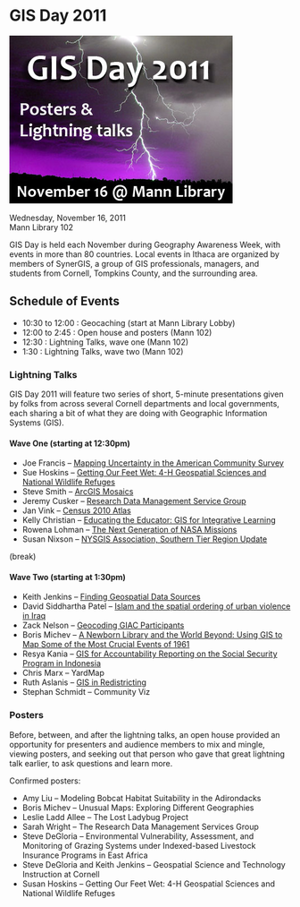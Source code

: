 # GIS Day 2011

![GIS Day 2011 event graphic](image/gis-day-2011-slide.jpg)

Wednesday, November 16, 2011 \
Mann Library 102

GIS Day is held each November during Geography Awareness Week, with events in more than 80 countries. Local events in Ithaca are organized by members of SynerGIS, a group of GIS professionals, managers, and students from Cornell, Tompkins County, and the surrounding area.

## Schedule of Events

- 10:30 to 12:00 : Geocaching (start at Mann Library Lobby)
- 12:00 to 2:45 : Open house and posters (Mann 102)
- 12:30 : Lightning Talks, wave one (Mann 102)
- 1:30 : Lightning Talks, wave two (Mann 102)

### Lightning Talks

GIS Day 2011 will feature two series of short, 5-minute presentations given by folks from across several Cornell departments and local governments, each sharing a bit of what they are doing with Geographic Information Systems (GIS).

#### Wave One (starting at 12:30pm)

- Joe Francis – [Mapping Uncertainty in the American Community Survey](slides/Francis.pdf)
- Sue Hoskins – [Getting Our Feet Wet: 4-H Geospatial Sciences and National Wildlife Refuges](slides/Hoskins.pdf)
- Steve Smith – [ArcGIS Mosaics](slides/Smith.pdf)
- Jeremy Cusker – [Research Data Management Service Group](slides/Cusker.pdf)
- Jan Vink – [Census 2010 Atlas](slides/Vink.pdf)
- Kelly Christian – [Educating the Educator: GIS for Integrative Learning](slides/Christian.pdf)
- Rowena Lohman – [The Next Generation of NASA Missions](slides/Lohman.pdf)
- Susan Nixson – [NYSGIS Association, Southern Tier Region Update](slides/Nixson.pdf)

(break)

#### Wave Two (starting at 1:30pm)

- Keith Jenkins – [Finding Geospatial Data Sources](slides/Jenkins.pdf)
- David Siddhartha Patel – [Islam and the spatial ordering of urban violence in Iraq](slides/Patel.pdf)
- Zack Nelson – [Geocoding GIAC Participants](slides/Nelson.pdf)
- Boris Michev – [A Newborn Library and the World Beyond: Using GIS to Map Some of the Most Crucial Events of 1961](slides/Michev.pdf)
- Resya Kania – [GIS for Accountability Reporting on the Social Security Program in Indonesia](slides/Kania.pdf)
- Chris Marx – YardMap
- Ruth Aslanis – [GIS in Redistricting](slides/Aslanis.pdf)
- Stephan Schmidt – Community Viz

### Posters

Before, between, and after the lightning talks, an open house provided an opportunity for presenters and audience members to mix and mingle, viewing posters, and seeking out that person who gave that great lightning talk earlier, to ask questions and learn more.

Confirmed posters:

- Amy Liu – Modeling Bobcat Habitat Suitability in the Adirondacks
- Boris Michev – Unusual Maps: Exploring Different Geographies
- Leslie Ladd Allee – The Lost Ladybug Project
- Sarah Wright – The Research Data Management Services Group
- Steve DeGloria – Environmental Vulnerability, Assessment, and Monitoring of Grazing Systems under Indexed-based Livestock Insurance Programs in East Africa
- Steve DeGloria and Keith Jenkins – Geospatial Science and Technology Instruction at Cornell
- Susan Hoskins – Getting Our Feet Wet: 4-H Geospatial Sciences and National Wildlife Refuges
